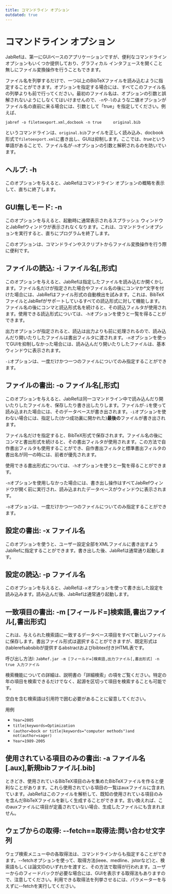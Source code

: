 ```yaml
---
title: コマンドライン オプション
outdated: true
---
```


# コマンドライン オプション

JabRefは、第一にGUIベースのアプリケーションですが、便利なコマンドライン オプションもいくつか提供しており、グラフィカル インタフェースを開くこと無しにファイル変換操作を行うこともできます。

ファイル名を列挙するだけで、一つ以上のBibTeXファイルを読み込むように指定することができます。オプションを指定する場合には、すべてこのファイル名の列挙よりも前で行ってください。最初のファイル名は、オプションの引数と誤解されないようにしなくてはいけませんので、`-n`や`-l`のような二値オプションがファイル名の直前に来る場合には、引数として「true」を指定してください。例えば、

`jabref -o filetoexport.xml,docbook -n true     original.bib`

というコマンドラインは、`original.bib`ファイルを正しく読み込み、docbook形式で`filetoexport.xml`に書き出し、GUIは抑制します。ここでは、*true*という単語があることで、ファイル名が`-n`オプションの引数と解釈されるのを防いでいます。

## ヘルプ: -h

このオプションを与えると、JabRefはコマンドライン オプションの概略を表示して、直ちに終了します。

## GUI無しモード: -n

このオプションを与えると、起動時に通常表示されるスプラッシュ ウィンドウとJabRefウィンドウが表示されなくなります。これは、コマンドラインオプションを実行すると、直ちにプログラムを終了します。

このオプションは、コマンドラインやスクリプトからファイル変換操作を行う際に便利です。

## ファイルの読込: -i ファイル名\[,形式\]

このオプションを与えると、JabRefは指定したファイルを読み込むか開くかします。ファイル名だけが指定された場合やファイル名の後にコンマか\*文字を付けた場合には、JabRefはファイル形式の自動検出を試みます。これは、BibTeXファイルとJabRefがサポートしているすべての読込形式に対して機能します。ファイル名の後にコンマと読込形式名を続けると、その読込フィルタが使用されます。使用できる読込形式については、`-h`オプションを使うと一覧を得ることができます。

出力オプションが指定されると、読込は出力よりも前に処理されるので、読み込んだり開いたりしたファイルは書出フィルタに渡されます。`-n`オプションを使ってGUIを抑制しなかった場合には、読み込んだり開いたりしたファイルは、基本ウィンドウに表示されます。

`-i`オプションは、一度だけかつ一つのファイルについてのみ指定することができます。

## ファイルの書出: -o ファイル名\[,形式\]

このオプションを与えると、JabRefは同一コマンドライン中で読み込んだり開いたりしたファイルを、保存したり書き出したりします。ファイルが`-i`を使って読み込まれた場合には、そのデータベースが書き出されます。`-i`オプションを使わない場合には、指定した(かつ成功裏に開かれた)**最後の**ファイルが書き出されます。

ファイル名だけを指定すると、BibTeX形式で保存されます。ファイル名の後にコンマと書出形式を続けると、その書出フィルタが使用されます。この方法で自作書出フィルタも使用することができ、自作書出フィルタと標準書出フィルタの書出名が同一の時には、前者が優先されます。

使用できる書出形式については、`-h`オプションを使うと一覧を得ることができます。

`-n`オプションを使用しなかった場合には、書き出し操作はすべてJabRefウィンドウが開く前に実行され、読み込まれたデータベースがウィンドウに表示されます。

`-o`オプションは、一度だけかつ一つのファイルについてのみ指定することができます。

## 設定の書出: -x ファイル名

このオプションを使うと、ユーザー設定全部をXMLファイルに書き出すようJabRefに指定することができます。書き出した後、JabRefは通常通り起動します。

## 設定の読込: -p ファイル名

このオプションを与えると、JabRefは`-x`オプションを使って書き出した設定を読み込みます。読み込んだ後、JabRefは通常通り起動します。

## 一致項目の書出: -m \[フィールド=\]検索語,書出ファイル\[,書出形式\]

これは、与えられた検索語に一致するデータベース項目をすべて新しいファイルに保存します。書出ファイル形式は選択することができますが、既定形式は(tablerefsabsbibが提供するabstractおよびbibtex付き)HTML表です。

呼び出し方法l: `JabRef.jar -m [フィールド=]検索語,出力ファイル[,書出形式] -n true 入力ファイル`

検索機能についての詳細は、説明書の「詳細検索」の項をご覧ください。特定の年の項目を検索できるだけでなく、起源を区切って項目を検索することも可能です。

空白を含む検索語は引用符で囲む必要があることに留意してください。

用例

-   `Year=2005`
-   `title|keywords=Optimization`
-   `(author=bock or title|keywords="computer methods")and not(author=sager)`
-   `Year=1989-2005`

## 使用されている項目のみの書出: -a ファイル名\[.aux\],新規bibファイル\[.bib\]

ときどき、使用されているBibTeX項目のみを集めたBibTeXファイルを作ると便利なことがあります。これら使用されている項目の一覧はauxファイルに含まれています。JabRefはこのファイルを解析して、既知の使用されている項目のみを含んだBibTeXファイルを新しく生成することができます。言い換えれば、このauxファイルに項目が定義されていない場合、生成したファイルにも含まれません。

## ウェブからの取得: --fetch==取得法:問い合わせ文字列

ウェブ検索メニュー中の各取得法は、コマンドラインからも指定することができます。--fetchオプションを使って、取得方法(ieee、medline、jstorなど)と、検索語もしくは論文IDのいずれかを渡すと、その方法で取得が行われます。ユーザーからのフィードバックが必要な場合には、GUIを表示する取得法もありますので、注意してください。利用できる取得法を列挙させるには、パラメーターを与えずに--fetchを実行してください。
